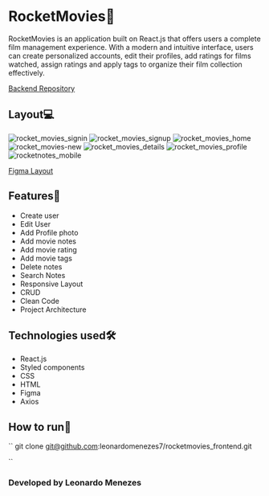 # RocketMovies📁
RocketMovies is an application built on React.js that offers users a complete film management experience. With a modern and intuitive interface, users can create personalized accounts, edit their profiles, add ratings for films watched, assign ratings and apply tags to organize their film collection effectively.

[Backend Repository](https://github.com/leonardomenezes7/rocketmovies_api)

## Layout💻
![rocket_movies_signin](https://github.com/leonardomenezes7/rocketmovies_frontend/assets/145611761/25933bfa-090a-4906-b4d8-6da19e5eef2c)
![rocket_movies_signup](https://github.com/leonardomenezes7/rocketmovies_frontend/assets/145611761/523936d8-e36a-48c5-80ba-5a4b1e43fce6)
![rocket_movies_home](https://github.com/leonardomenezes7/rocketmovies_frontend/assets/145611761/35686698-6a34-4f87-8201-55e71bc52db7)
![rocket_movies-new](https://github.com/leonardomenezes7/rocketmovies_frontend/assets/145611761/40a5cead-e563-4a61-b24c-762ff2bcc053)
![rocket_movies_details](https://github.com/leonardomenezes7/rocketmovies_frontend/assets/145611761/1508e550-91e6-4290-a4eb-1b90e2f72465)
![rocket_movies_profile](https://github.com/leonardomenezes7/rocketmovies_frontend/assets/145611761/432dd7a2-9480-4973-95af-29847214bc43)
![rocketnotes_mobile](https://github.com/leonardomenezes7/rocketmovies_frontend/assets/145611761/d87f26c2-adb4-445f-8647-eb9f20eb735b)

[Figma Layout](https://www.figma.com/file/rqqip3ueAFqYsoaMfiUmiR/RocketMovies-(Copy)?type=design&node-id=0-1&mode=design&t=KI39e3PPWUCkheZ8-0)

## Features🔑
- Create user
- Edit User
- Add Profile photo
- Add movie notes
- Add movie rating
- Add movie tags
- Delete notes
- Search Notes
- Responsive Layout
- CRUD
- Clean Code
- Project Architecture

## Technologies used🛠️
- React.js
- Styled components
- CSS
- HTML
- Figma
- Axios

## How to run🚀
``
git clone git@github.com:leonardomenezes7/rocketmovies_frontend.git

``

### Developed by Leonardo Menezes

